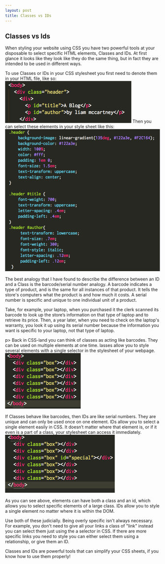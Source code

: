 ```yaml
---
layout: post
title: Classes vs IDs
---
```

## Classes vs Ids
When styling your website using CSS you have two powerful tools at your disposable to select specific HTML elements, Classes and IDs. At first glance it looks like they look like they do the same thing, but in fact they are intended to be used in different ways.

To use Classes or IDs in your CSS stylesheet you first need to denote them in your HTML file, like so:
![HTML Class/ID](../imgs/html-class-id.png)
Then you can select these elements in your style sheet like this:
![CSS Class/ID](../imgs/css-class-id.png)

The best analogy that I have found to describe the difference between an ID and a Class is the barcode/serial number analogy. A barcode indicates a type of product, and is the same for all instances of that product. It tells the store's computers what the product is and how much it costs. A serial number is specific and unique to one individual unit of a product.

Take, for example, your laptop, when you purchased it the clerk scanned its barcode to look up the store’s information on that type of laptop and to retrieve its price. Then, a year later, when you need to check on the laptop's warranty, you look it up using its serial number because the information you want is specific to your laptop, not that type of laptop.

p> Back in CSS-land you can think of classes as acting like barcodes. They can be used on multiple elements at one time. lasses allow you to style several elements with a single selector in the stylesheet of your webpage.
![HTML Classes](../imgs/html-classes.png)

If Classes behave like barcodes, then IDs are like serial numbers. They are unique and can only be used once on one element. IDs allow you to select a single element easily in CSS. It doesn’t matter where that element is, or if it even is a part of a class, your stylesheet can access it immediately.
![HTML ID](../imgs/html-id.png)

As you can see above, elements can have both a class and an id, which allows you to select specific elements of a large class. IDs allow you to style a single element no matter where it is within the DOM.

Use both of these judicially. Being overly specific isn't always necessary. For example, you don't need to give all your links a class of "link" instead you can select them just using the a selector in CSS. If there are more specific links you need to style you can either select them using a relationship, or give them an ID.

Classes and IDs are powerful tools that can simplify your CSS sheets, if you know how to use them properly!